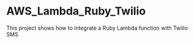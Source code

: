 # AWS_Lambda_Ruby_Twilio
This project shows how to integrate a Ruby Lambda function with Twilio SMS
